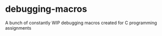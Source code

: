 # debugging-macros
A bunch of constantly WIP debugging macros created for C programming assignments
